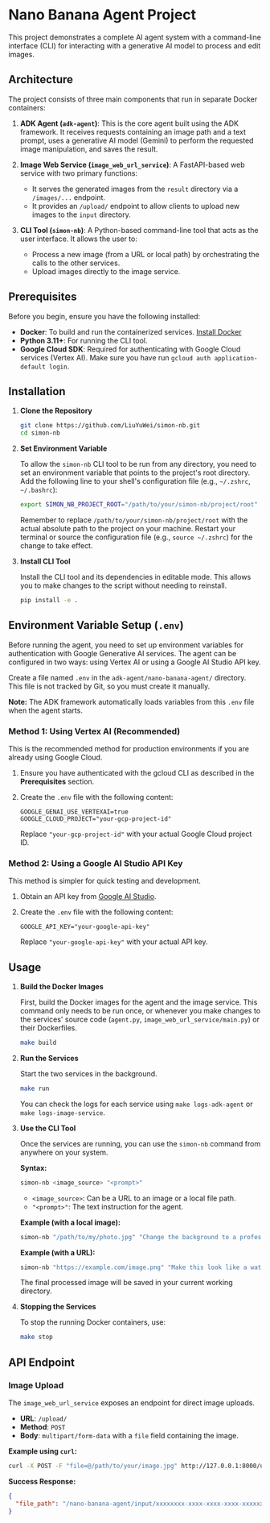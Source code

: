 # Nano Banana Agent Project

This project demonstrates a complete AI agent system with a command-line interface (CLI) for interacting with a generative AI model to process and edit images.

## Architecture

The project consists of three main components that run in separate Docker containers:

1.  **ADK Agent (`adk-agent`)**: This is the core agent built using the ADK framework. It receives requests containing an image path and a text prompt, uses a generative AI model (Gemini) to perform the requested image manipulation, and saves the result.

2.  **Image Web Service (`image_web_url_service`)**: A FastAPI-based web service with two primary functions:
    *   It serves the generated images from the `result` directory via a `/images/...` endpoint.
    *   It provides an `/upload/` endpoint to allow clients to upload new images to the `input` directory.

3.  **CLI Tool (`simon-nb`)**: A Python-based command-line tool that acts as the user interface. It allows the user to:
    *   Process a new image (from a URL or local path) by orchestrating the calls to the other services.
    *   Upload images directly to the image service.

## Prerequisites

Before you begin, ensure you have the following installed:

*   **Docker**: To build and run the containerized services. [Install Docker](https://docs.docker.com/get-docker/)
*   **Python 3.11+**: For running the CLI tool.
*   **Google Cloud SDK**: Required for authenticating with Google Cloud services (Vertex AI). Make sure you have run `gcloud auth application-default login`.

## Installation

1.  **Clone the Repository**

    ```bash
    git clone https://github.com/LiuYuWei/simon-nb.git
    cd simon-nb
    ```

2.  **Set Environment Variable**

    To allow the `simon-nb` CLI tool to be run from any directory, you need to set an environment variable that points to the project's root directory. Add the following line to your shell's configuration file (e.g., `~/.zshrc`, `~/.bashrc`):

    ```bash
    export SIMON_NB_PROJECT_ROOT="/path/to/your/simon-nb/project/root"
    ```

    Remember to replace `/path/to/your/simon-nb/project/root` with the actual absolute path to the project on your machine. Restart your terminal or source the configuration file (e.g., `source ~/.zshrc`) for the change to take effect.

3.  **Install CLI Tool**

    Install the CLI tool and its dependencies in editable mode. This allows you to make changes to the script without needing to reinstall.

    ```bash
    pip install -e .
    ```

## Environment Variable Setup (`.env`)

Before running the agent, you need to set up environment variables for authentication with Google Generative AI services. The agent can be configured in two ways: using Vertex AI or using a Google AI Studio API key.

Create a file named `.env` in the `adk-agent/nano-banana-agent/` directory. This file is not tracked by Git, so you must create it manually.

**Note:** The ADK framework automatically loads variables from this `.env` file when the agent starts.

### Method 1: Using Vertex AI (Recommended)

This is the recommended method for production environments if you are already using Google Cloud.

1.  Ensure you have authenticated with the gcloud CLI as described in the **Prerequisites** section.
2.  Create the `.env` file with the following content:

    ```
    GOOGLE_GENAI_USE_VERTEXAI=true
    GOOGLE_CLOUD_PROJECT="your-gcp-project-id"
    ```

    Replace `"your-gcp-project-id"` with your actual Google Cloud project ID.

### Method 2: Using a Google AI Studio API Key

This method is simpler for quick testing and development.

1.  Obtain an API key from [Google AI Studio](https://aistudio.google.com/app/apikey).
2.  Create the `.env` file with the following content:

    ```
    GOOGLE_API_KEY="your-google-api-key"
    ```

    Replace `"your-google-api-key"` with your actual API key.

## Usage

1.  **Build the Docker Images**

    First, build the Docker images for the agent and the image service. This command only needs to be run once, or whenever you make changes to the services' source code (`agent.py`, `image_web_url_service/main.py`) or their Dockerfiles.

    ```bash
    make build
    ```

2.  **Run the Services**

    Start the two services in the background.

    ```bash
    make run
    ```

    You can check the logs for each service using `make logs-adk-agent` or `make logs-image-service`.

3.  **Use the CLI Tool**

    Once the services are running, you can use the `simon-nb` command from anywhere on your system.

    **Syntax:**
    ```bash
    simon-nb <image_source> "<prompt>"
    ```

    *   `<image_source>`: Can be a URL to an image or a local file path.
    *   `"<prompt>"`: The text instruction for the agent.

    **Example (with a local image):**
    ```bash
    simon-nb "/path/to/my/photo.jpg" "Change the background to a professional office setting"
    ```

    **Example (with a URL):**
    ```bash
    simon-nb "https://example.com/image.png" "Make this look like a watercolor painting"
    ```

    The final processed image will be saved in your current working directory.

4.  **Stopping the Services**

    To stop the running Docker containers, use:
    ```bash
    make stop
    ```

## API Endpoint

### Image Upload

The `image_web_url_service` exposes an endpoint for direct image uploads.

*   **URL**: `/upload/`
*   **Method**: `POST`
*   **Body**: `multipart/form-data` with a `file` field containing the image.

**Example using `curl`:**
```bash
curl -X POST -F "file=@/path/to/your/image.jpg" http://127.0.0.1:8000/upload/
```

**Success Response:**
```json
{
  "file_path": "/nano-banana-agent/input/xxxxxxxx-xxxx-xxxx-xxxx-xxxxxxxxxxxx.jpg"
}
```
